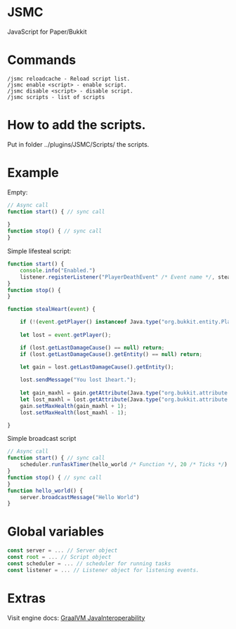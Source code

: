 # JSMC
JavaScript for Paper/Bukkit

# Commands
```
/jsmc reloadcache - Reload script list.
/jsmc enable <script> - enable script.
/jsmc disable <script> - disable script.
/jsmc scripts - list of scripts
```

# How to add the scripts.
Put in folder ../plugins/JSMC/Scripts/ the scripts.

# Example
Empty:
```javascript
// Async call
function start() { // sync call
    
}
function stop() { // sync call
}
```


Simple lifesteal script:
```javascript
function start() {
    console.info("Enabled.")
    listener.registerListener("PlayerDeathEvent" /* Event name */, stealHeart /* Function */, root /* Script ref */);
}
function stop() {
}

function stealHeart(event) {

    if (!(event.getPlayer() instanceof Java.type("org.bukkit.entity.Player"))) return;
    
    let lost = event.getPlayer();

    if (lost.getLastDamageCause() == null) return;
    if (lost.getLastDamageCause().getEntity() == null) return;

    let gain = lost.getLastDamageCause().getEntity();
    
    lost.sendMessage("You lost 1heart.");
    
    let gain_maxhl = gain.getAttribute(Java.type("org.bukkit.attribute.Attribute").GENERIC_MAX_HEALTH).getValue();
    let lost_maxhl = lost.getAttribute(Java.type("org.bukkit.attribute.Attribute").GENERIC_MAX_HEALTH).getValue();
    gain.setMaxHealth(gain_maxhl + 1);
    lost.setMaxHealth(lost_maxhl - 1);

}
```
Simple broadcast script
```javascript
// Async call
function start() { // sync call
    scheduler.runTaskTimer(hello_world /* Function */, 20 /* Ticks */)
}
function stop() { // sync call
}
function hello_world() {
    server.broadcastMessage("Hello World")
}
```

# Global variables
```javascript
const server = ... // Server object
const root = ... // Script object
const scheduler = ... // scheduler for running tasks
const listener = ... // Listener object for listening events.
```
# Extras
Visit engine docs: [GraalVM JavaInteroperability](https://www.graalvm.org/latest/reference-manual/js/JavaInteroperability/)

